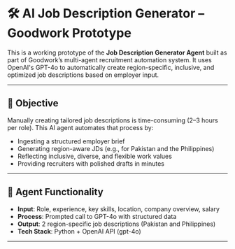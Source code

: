 # 🛠️ AI Job Description Generator – Goodwork Prototype

This is a working prototype of the **Job Description Generator Agent** built as part of Goodwork’s multi-agent recruitment automation system. It uses OpenAI's GPT-4o to automatically create region-specific, inclusive, and optimized job descriptions based on employer input.

---

## 📌 Objective

Manually creating tailored job descriptions is time-consuming (2–3 hours per role). This AI agent automates that process by:

- Ingesting a structured employer brief
- Generating region-aware JDs (e.g., for Pakistan and the Philippines)
- Reflecting inclusive, diverse, and flexible work values
- Providing recruiters with polished drafts in minutes

---

## 🧠 Agent Functionality

- **Input**: Role, experience, key skills, location, company overview, salary
- **Process**: Prompted call to GPT-4o with structured data
- **Output**: 2 region-specific job descriptions (Pakistan and Philippines)
- **Tech Stack**: Python + OpenAI API (gpt-4o)

---

